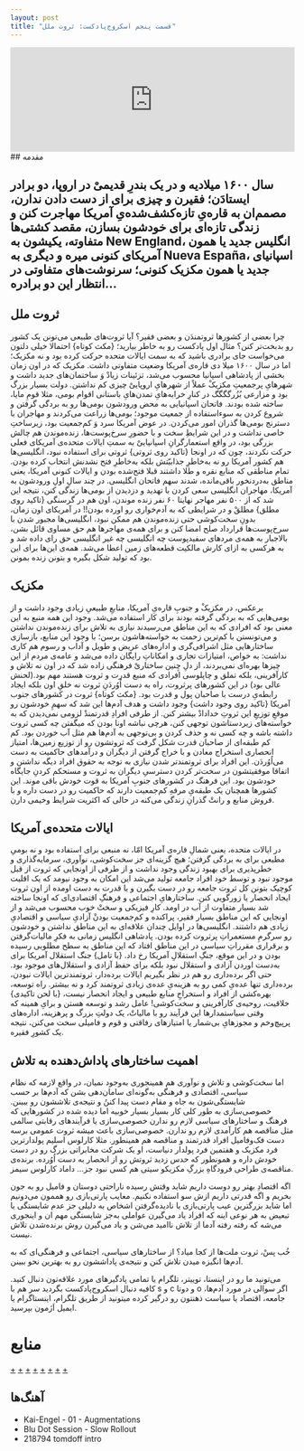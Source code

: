 ```yaml
---
layout: post
title: "قسمت پنجم اسکروج‌پادکست: ثروت ملل"
---
```


<iframe sandbox="allow-same-origin allow-scripts allow-top-navigation allow-popups allow-forms" scrolling="no" width="100%" height="185" frameborder="0" src="https://embed.radiopublic.com/e?if=scrooge-podcast-Wka3nl&ge=s1!145816dd5ed52e9d2880d43201ac096326417e18"></iframe>
## مقدمه

سال ۱۶۰۰ میلادیه و در یک بندرِ قدیمیْ در اروپا، دو برادر ایستادَن؛ فقیرن و چیزی برای از دست دادن ندارن، مصمم‌ان به قاره‌یِ تازه‌کشف‌شده‌یِ آمریکا مهاجرت کنن و زندگی تازه‌ای برای خودشون بسازن، مقصد کشتی‌ها متفاوته، یکیشون به New England، انگلیس جدید یا همون آمریکای کنونی میره و دیگری به Nueva España،  اسپانیای جدید یا همون مکزیک کنونی؛ سرنوشت‌های متفاوتی در انتظار این دو برادره…
-----

## ثروت ملل

چرا بعضی از کشورها ثروتمندَن و بعضی فقیر؟ آیا ثروت‌های طبیعی می‌تونن یک کشور رو بدبخت‌تر کنن؟ مثال اول پادکست رو به خاطر بیارید؛ {مکث کوتاه} احتمالا خیلی دلتون می‌خواست جای برادری باشید که به سمت ایالات متحده حرکت کرده بود و نه مکزیک؛ اما در سال ۱۶۰۰ میلا  دی قاره‌ی آمریکا وضعیت متفاوتی داشت. مکزیک که در اون زمان بخشی از پادشاهی اسپانیا محسوب می‌شد، تزئینات زیادْ وَ ساختمان‌های جدید داشت و شهرهایِ پرجمعیتِ مکزیکْ عملاً از شهرهایِ اروپاییْ چیزی کم نداشتن. دولت بسیار بزرگ بود و مزارعی بُزُرگگگگ در کنارِ خرابه‌هایِ تمدن‌هایِ باستانی اقوام بومی، مثلا قومِ مایا، ساخته شده بودند. فاتحان اسپانیایی به محض ورودشون بومی‌ها رو به بردگی گرفتن و شروع کردن به سوءاستفاده از جمعیت موجود؛ بومی‌ها زراعت می‌کردند و مهاجران با دسترنج بومی‌ها گذران امور می‌کردن.
در عوض آمریکا سرد وَ کم‌جمعیت بود، زیرساختِ خاصی نداشت و در این شرایطِ سخت و با حضورِ سرخ‌پوست‌ها، زنده‌موندن هم چالش بزرگی بود، در واقع استعمارگرانِ اسپانیاییْ به سمتِ ایالات متحده‌ی آمریکای فعلی حرکت نکردند، چون که در اونجا {تاکید روی ثروتی} ثروتی برای استفاده نبود، انگلیسی‌ها هم کشور آمریکا رو نه به‌خاطرِ جذابیّتش بلکه به‌خاطرِ فتح نشدنش انتخاب کرده بودن. تمام مناطقی که منابع نقره و طلا داشتند قبلا فتح‌شده بودن و ایالات کنونی آمریکا، یعنی مناطق به‌دردنخور باقی‌مانده، شدند سهم فاتحان انگلیسی.
در چند سالِ اولِ ورودشون به آمریکا، مهاجران انگلیسی سعی کردن با تهدید و دزدیدن از بومی‌ها زندگی کنن، نتیجه این شد که از ۵۰۰ نفر مهاجر نهایتا ۶۰ نفر زنده موندن، اون هم در گرسنگی {تاکید روی مطلق} مطلقْ و در شرایطی که     به آدم‌خواری رو اورده بودن!!
در آمریکای اون زمان، بدونِ سخت‌کوشی حتی زنده‌موندن هم ممکن نبود، انگلیسی‌ها مجبور شدن با سرخ‌پوست‌ها قرارداد صلح امضا کنن و برای همه‌ی مهاجرها هم حق مساوی قائل بشن، بالاجبار به همه‌ی مردهای سفیدپوست چه انگلیسی چه غیر انگلیسی حق رای داده شد و به هرکسی به ازای کارش مالکیت قطعه‌های زمین اعطا می‌شد. همه‌ی این‌ها برای این بود که تولید شکل بگیره و بتونن زنده بمونن.

## مکزیک

برعکس، در مکزیکْ و جنوبِ قاره‌یِ آمریکا، منابعِ طبیعیِ زیادی وجود داشت و از بومی‌هایی که به بردگی گرفته بودند برای کار استفاده می‌شد. وجود این همه منبع به این معنی بود که افرادی که به این مناطق می‌رسیدند نیازی به تلاش برای زنده‌موندن نداشتن و می‌تونستن با کم‌ترین زحمت به خواسته‌هاشون برسن؛ با وجود این منابع، بازسازی ساختارهایی مثل اشرافی‌گری و اداره‌های عریض و طویل و آداب و رسوم هم کاری نداشت: به خواص، امتیازات تجاری و امکاناتِ رایگان داده می‌شد و عامه‌ی مردم از این چیزها بهره‌ای نمی‌بردند، از دلِ چِنین ساختاریْ فرهنگی زاده شد که در اون نه تلاش و کارآفرینی، بلکه تملق و چاپلوسی افرادی که منبع قدرت و ثروت هستند مهم بود.(لحنش عالی بود) در این کشورهای پرثروت، راه به دست اُوُردَنِ ثروت نه خلقِ اون بلکه ایجاد رابطه‌یِ درست با صاحبان پول و قدرت بود. {مکث کوتاه} ثروت در کشورهای جنوب آمریکا {تاکید روی وجود داشت} وجود داشت و هدف آدم‌ها این شد که سهمِ خودشون رو موقعِ توزیعِ این ثروتِ خدادادْ بیشتر کنن. از طرفی افرادِ قدرتمندْ لزومی نمی‌دیدن که به خواسته‌های زیردستاشون توجهی کنن، هرچی نباشه اونا بودن که میگفتن چه کسی ثروت داشته باشه و چه کسی نه و حذف کردن و بی‌توجهی به آدم‌ها هم مثل آب خوردن بود.
کم کم طبقه‌ای از صاحبان قدرت شکل گرفت که ثروتشون رو از توزیع زمین‌ها، امتیاز انحصاری استخراج معادن و با خراج گرفتن از دیگران و درآمدهای حاکمیت به دست می‌اُوُردَن.
این افراد برای ثروتمندتر شدن نیازی به توجه به حقوق افراد دیگه نداشتن و اتفاقا موفقیتشون در سخت‌تر کردن دسترسیِ دیگران به ثروت و مستحکم کردنِ جایگاه خودشون بود.
این فرهنگ در کشورهای جنوبِ آمریکا به قوت خودش باقی موند. این کشورها همچنان یک طبقه‌یِ مرفهِ کم‌جمعیت دارند که حاکمیت رو در دست داره و با فروش منابع و رانتْ گذرانِ زندگی می‌کنه در حالی که اکثریت شرایط وخیمی دارن. 

## ایالات متحده‌ی آمریکا
در ایالات متحده، یعنی شمالِ قاره‌ی آمریکا امّا، نه منبعی برای استفاده بود و نه بومیِ مطیعی برای به بردگی گرفتن؛ هیچ گزینه‌ای جز سخت‌کوشی، نوآوری، سرمایه‌گذاری و خطرپذیری برای بهبود زندگی وجود نداشت و از طرفی از اونجایی که ثروت از قبل موجود نبود و توسط خود افراد جامعه تولید می‌شد این امکان به وجود نیومد که یک اقلیت کوچیک بتونن کل ثروت جامعه رو در دست بگیرن و با قدرت به دست اومده از اون ثروت ایجاد انحصار یا زورگویی کنن. ساختارهایِ اجتماعی و فرهنگِ اقتصادی‌ای که اونجا ساخته شد بسیار متفاوت از آب در اومد. کارِ فیزیکی و سختْ خوب محسوب می‌شد و از اونجایی که این مناطق بسیار فقیر، پراکنده و کم‌جمعیت بودنْ آزادیِ سیاسی و اقتصادیِ زیادی هم داشتند. انگلیسی‌ها در اوایل چندان علاقه‌ای به این مناطق نداشتن و خودشون رو سرگرمِ مستعمراتِ پرثروت کرده بودن. پادشاهی انگلیس زمانی به فکرِ مالیات‌گرفتن و برقراری مقرراتِ سیاسی در این مناطق افتاد که این مناطق به سطح مطلوبی رسیده بودن و در این موقع، جنگِ استقلالِ آمریکا رخ داد. {با تامل} جنگ استقلال آمریکا برای به‌دست اوردن آزادی و استقلال نبود بلکه برای حفظ آزادی و استقلال‌های موجود بود.
حتی اگر برده‌داری رو هم در نظر بگیریم ایالات برده‌دار، ثروتمندترین ایالات نبودن، برده‌داری تنها عده‌یِ کمی رو به هزینه‌یِ عده‌ی زیادی ثروتمند کرد و نه بیشتر.
راه توسعه، بهره‌کشی از افراد و استخراجِ منابع طبیعی و ایجاد انحصار نیست، {با لحن تاکیدی} خلاقیت، روحیه‌ی کارآفرینی و سخت‌کوشی! عامل رشد و توسعه هستن و برایِ همینه که وقتی سیاستمدارها این فرآیند رو با مالیاتْ، یک دولتِ بزرگ و پرهزینه، اداره‌های پرپیچ‌وخم و مجوزهایِ بی‌شمار یا امتیازهای رفاقتی و قوم و فامیلی سخت می‌کنن، نتیجه یک کشورِ فقیره.

## اهمیت ساختارهای پاداش‌دهنده به تلاش
اما سخت‌کوشی و تلاش و نوآوری هم همینجوری به‌وجود نمیان، در واقع لازمه که نظام سیاسی، اقتصادی و فرهنگی به‌گونه‌ای سامان‌دهی بشن که آدم‌ها بر حسب شایستگی‌شون به جاه و مقام دست پیدا کننُ و نتیجه‌ی تلاششون رو ببینن. خصوصی‌سازی به طور کلی کار بسیار بسیار خوبیه اما دیده شده در کشورهایی که فرهنگ و ساختارهای سیاسی لازم رو ندارن خصوصی‌سازی یا فرآیندهای رقابتی سالمی مثل مناقصه هم کارآمدی لازم رو ندارن. خصوصی‌سازی باعث میشه ثروت عمومی برسه دست فک‌وفامیل افراد قدرتمند و مناقصه هم همینطور. مثلا کارلوس اسلیم پولدارترین فرد مکزیک و هفتمین فرد پولدار دنیاست، او یک شرکت مخابراتی بزرگ رو در دست خودش داره و همونطور که حدس زدید ثروتش رو از انحصار به دست اُوُرده. برنده‌ی مناقصه‌ی طراحی فرودگاهِ بزرگِ مکزیکو سیتی هم کسی نبود جز… داماد کارلوس سیمز.

اگه اقتصادِ بهتر رو دوست داریم شاید وقتش رسیده ناراحتی دوستان و فامیل رو به جون بخریم و اگه قدرتی داریم ازش سو استفاده نکنیم. معایب پارتی‌بازی رو هممون می‌دونیم اما شاید بزرگترین عیب پارتی‌بازی یا نادیده‌گرفتن اشخاص به دلیلی جز عدم شایستگی یا تبعیض به هر نوعی اینه که افراد یاد می‌گیرن عواملی به‌جز شایستگی مهم ان و اینجوری می‌شه که رفته رفته آدما از تلاش ناامید می‌شن و یاد می‌گیرن روش برنده‌شدن تلاش نیست.

خُب پسْ، ثروت ملت‌ها از کجا میاد؟ از ساختارهای سیاسی، اجتماعی و فرهنگی‌ای که به آدم‌ها انگیزه میدن تلاش کنن و نتیجه‌ی پاداششون رو به بهترین نحو ببینن.

می‌تونید ما رو در اینستا، توییتر، تلگرام یا تمامی پادگیرهای مورد علاقه‌تون دنبال کنید. کافیه دنبال اسکروج‌پادکست بگردید سر هم با s و c و دوتا o
اگر سوالی در مورد آدم‌ها، جامعه، اقتصاد یا سیاست ذهنتون رو درگیر کرده میتونید از طریق تلگرام، اینستاگرام یا ایمیل اَزَمون بپرسید.



# منابع

[+](https://youtu.be/WcUKP1sAto8?t=345)
[+](https://youtu.be/ZlovTtskPfY?t=377)
[+](https://youtu.be/jsZDlBU36n0?t=480)
[+](https://youtu.be/ZlovTtskPfY?t=206)
[+](https://www.youtube.com/watch?v=9-4V3HR696k)
[+](https://www.youtube.com/watch?v=j4q2U1jz8aI)
[+](https://revisesociology.com/2016/08/05/why-nations-fail-summary/)
[+](https://youtu.be/Dn8oC1HX0eQ)
## آهنگ‌ها
 
* Kai-Engel - 01 - Augmentations
* Blu Dot Session - Slow Rollout
* 218794 tomdoff intro
